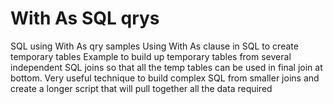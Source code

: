 # With As SQL qrys
SQL using With As qry samples
Using With As clause in SQL to create temporary tables 
Example to build up temporary tables from several independent SQL joins 
so that all the temp tables can be used in final join at bottom. 
Very useful technique to build complex SQL from smaller joins and create a longer script that will pull together all the data required
